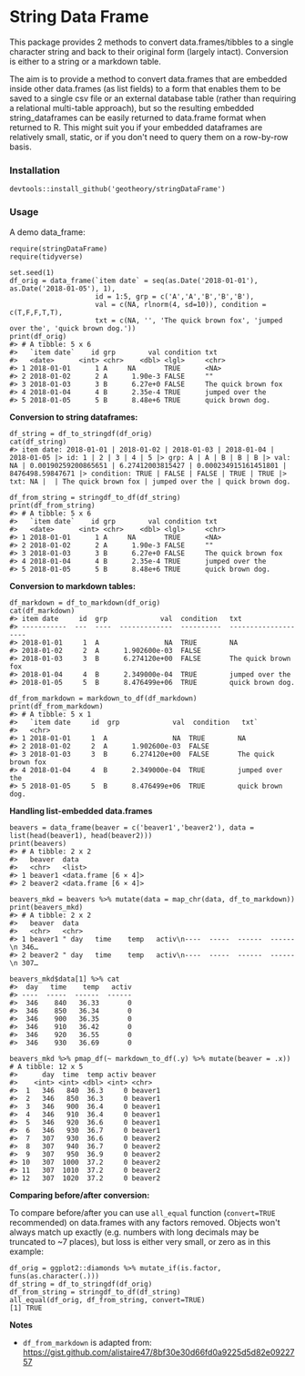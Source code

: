 # String Data Frame

This package provides 2 methods to convert data.frames/tibbles to a single character string and back to their original form (largely intact).  Conversion is either to a string or a markdown table.

The aim is to provide a method to convert data.frames that are embedded inside other data.frames (as list fields) to a form that enables them to be saved to a single csv file or an external database table (rather than requiring a relational multi-table approach), but so the resulting embedded string_dataframes can be easily returned to data.frame format when returned to R.  This might suit you if your embedded dataframes are relatively small, static, or if you don't need to query them on a row-by-row basis.


### Installation

    devtools::install_github('geotheory/stringDataFrame')


### Usage

A demo data_frame:

    require(stringDataFrame)
    require(tidyverse)

    set.seed(1)
    df_orig = data_frame(`item date` = seq(as.Date('2018-01-01'), as.Date('2018-01-05'), 1),
                         id = 1:5, grp = c('A','A','B','B','B'),
                         val = c(NA, rlnorm(4, sd=10)), condition = c(T,F,F,T,T),
                         txt = c(NA, '', 'The quick brown fox', 'jumped over the', 'quick brown dog.'))
    print(df_orig)
    #> # A tibble: 5 x 6
    #>   `item date`    id grp        val condition txt
    #>   <date>      <int> <chr>    <dbl> <lgl>     <chr>
    #> 1 2018-01-01      1 A     NA       TRUE      <NA>
    #> 2 2018-01-02      2 A      1.90e-3 FALSE     ""
    #> 3 2018-01-03      3 B      6.27e+0 FALSE     The quick brown fox
    #> 4 2018-01-04      4 B      2.35e-4 TRUE      jumped over the
    #> 5 2018-01-05      5 B      8.48e+6 TRUE      quick brown dog.

**Conversion to string dataframes:**

    df_string = df_to_stringdf(df_orig)
    cat(df_string)
    #> item date: 2018-01-01 | 2018-01-02 | 2018-01-03 | 2018-01-04 | 2018-01-05 |> id: 1 | 2 | 3 | 4 | 5 |> grp: A | A | B | B | B |> val: NA | 0.00190259200865651 | 6.27412003815427 | 0.000234915161451801 | 8476498.59847671 |> condition: TRUE | FALSE | FALSE | TRUE | TRUE |> txt: NA |  | The quick brown fox | jumped over the | quick brown dog.

    df_from_string = stringdf_to_df(df_string)
    print(df_from_string)
    #> # A tibble: 5 x 6
    #>   `item date`    id grp        val condition txt
    #>   <date>      <int> <chr>    <dbl> <lgl>     <chr>
    #> 1 2018-01-01      1 A     NA       TRUE      <NA>
    #> 2 2018-01-02      2 A      1.90e-3 FALSE     ""
    #> 3 2018-01-03      3 B      6.27e+0 FALSE     The quick brown fox
    #> 4 2018-01-04      4 B      2.35e-4 TRUE      jumped over the
    #> 5 2018-01-05      5 B      8.48e+6 TRUE      quick brown dog.


**Conversion to markdown tables:**

    df_markdown = df_to_markdown(df_orig)
    cat(df_markdown)
    #> item date     id  grp             val  condition   txt
    #> -----------  ---  ----  -------------  ----------  --------------------
    #> 2018-01-01     1  A                NA  TRUE        NA
    #> 2018-01-02     2  A      1.902600e-03  FALSE
    #> 2018-01-03     3  B      6.274120e+00  FALSE       The quick brown fox
    #> 2018-01-04     4  B      2.349000e-04  TRUE        jumped over the
    #> 2018-01-05     5  B      8.476499e+06  TRUE        quick brown dog.

    df_from_markdown = markdown_to_df(df_markdown)
    print(df_from_markdown)
    #> # A tibble: 5 x 1
    #>   `item date     id  grp             val  condition   txt`
    #>   <chr>
    #> 1 2018-01-01     1  A                NA  TRUE        NA
    #> 2 2018-01-02     2  A      1.902600e-03  FALSE
    #> 3 2018-01-03     3  B      6.274120e+00  FALSE       The quick brown fox
    #> 4 2018-01-04     4  B      2.349000e-04  TRUE        jumped over the
    #> 5 2018-01-05     5  B      8.476499e+06  TRUE        quick brown dog.


**Handling list-embedded data.frames**

    beavers = data_frame(beaver = c('beaver1','beaver2'), data = list(head(beaver1), head(beaver2)))
    print(beavers)
    #> # A tibble: 2 x 2
    #>   beaver  data
    #>   <chr>   <list>
    #> 1 beaver1 <data.frame [6 × 4]>
    #> 2 beaver2 <data.frame [6 × 4]>

    beavers_mkd = beavers %>% mutate(data = map_chr(data, df_to_markdown))
    print(beavers_mkd)
    #> # A tibble: 2 x 2
    #>   beaver  data
    #>   <chr>   <chr>
    #> 1 beaver1 " day   time    temp   activ\n----  -----  ------  ------\n 346…
    #> 2 beaver2 " day   time    temp   activ\n----  -----  ------  ------\n 307…

    beavers_mkd$data[1] %>% cat
    #>  day   time    temp   activ
    #> ----  -----  ------  ------
    #>  346    840   36.33       0
    #>  346    850   36.34       0
    #>  346    900   36.35       0
    #>  346    910   36.42       0
    #>  346    920   36.55       0
    #>  346    930   36.69       0

    beavers_mkd %>% pmap_df(~ markdown_to_df(.y) %>% mutate(beaver = .x))
    # A tibble: 12 x 5
    #>      day  time  temp activ beaver
    #>    <int> <int> <dbl> <int> <chr>
    #>  1   346   840  36.3     0 beaver1
    #>  2   346   850  36.3     0 beaver1
    #>  3   346   900  36.4     0 beaver1
    #>  4   346   910  36.4     0 beaver1
    #>  5   346   920  36.6     0 beaver1
    #>  6   346   930  36.7     0 beaver1
    #>  7   307   930  36.6     0 beaver2
    #>  8   307   940  36.7     0 beaver2
    #>  9   307   950  36.9     0 beaver2
    #> 10   307  1000  37.2     0 beaver2
    #> 11   307  1010  37.2     0 beaver2
    #> 12   307  1020  37.2     0 beaver2


**Comparing before/after conversion:**

To compare before/after you can use `all_equal` function (`convert=TRUE` recommended) on data.frames with any factors removed. Objects won't always match up exactly (e.g. numbers with long decimals may be truncated to ~7 places), but loss is either very small, or zero as in this example:

    df_orig = ggplot2::diamonds %>% mutate_if(is.factor, funs(as.character(.)))
    df_string = df_to_stringdf(df_orig)
    df_from_string = stringdf_to_df(df_string)
    all_equal(df_orig, df_from_string, convert=TRUE)
    [1] TRUE


**Notes**

- `df_from_markdown` is adapted from: https://gist.github.com/alistaire47/8bf30e30d66fd0a9225d5d82e0922757
